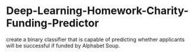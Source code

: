 # Deep-Learning-Homework-Charity-Funding-Predictor
create a binary classifier that is capable of predicting whether applicants will be successful if funded by Alphabet Soup.
